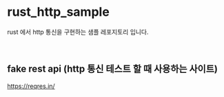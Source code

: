 # rust_http_sample
rust 에서 http 통신을 구현하는 샘플 레포지토리 입니다.

<br />

## fake rest api (http 통신 테스트 할 때 사용하는 사이트)
https://reqres.in/